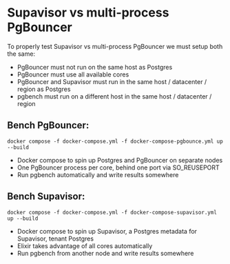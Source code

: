 # Supavisor vs multi-process PgBouncer

To properly test Supavisor vs multi-process PgBouncer we must setup both the same:

- PgBouncer must not run on the same host as Postgres
- PgBouncer must use all available cores
- PgBouncer and Supavisor must run in the same host / datacenter / region as Postgres
- pgbench must run on a different host in the same host / datacenter / region

## Bench PgBouncer:

`docker compose -f docker-compose.yml -f docker-compose-pgbounce.yml up --build `

- Docker compose to spin up Postgres and PgBouncer on separate nodes
- One PgBouncer process per core, behind one port via SO_REUSEPORT
- Run pgbench automatically and write results somewhere

## Bench Supavisor:

`docker compose -f docker-compose.yml -f docker-compose-supavisor.yml up --build `

- Docker compose to spin up Supavisor, a Postgres metadata for Supavisor, tenant Postgres
- Elixir takes advantage of all cores automatically
- Run pgbench from another node and write results somewhere
